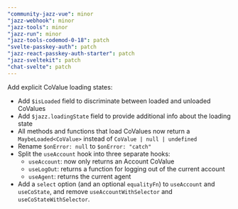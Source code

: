 ```yaml
---
"community-jazz-vue": minor
"jazz-webhook": minor
"jazz-tools": minor
"jazz-run": minor
"jazz-tools-codemod-0-18": patch
"svelte-passkey-auth": patch
"jazz-react-passkey-auth-starter": patch
"jazz-sveltekit": patch
"chat-svelte": patch
---
```


Add explicit CoValue loading states:
- Add `$isLoaded` field to discriminate between loaded and unloaded CoValues
- Add `$jazz.loadingState` field to provide additional info about the loading state
- All methods and functions that load CoValues now return a `MaybeLoaded<CoValue>` instead of `CoValue | null | undefined`
- Rename `$onError: null` to `$onError: "catch"`
- Split the `useAccount` hook into three separate hooks:
  - `useAccount`: now only returns an Account CoValue
  - `useLogOut`: returns a function for logging out of the current account
  - `useAgent`: returns the current agent
- Add a `select` option (and an optional `equalityFn`) to `useAccount` and `useCoState`, and remove `useAccountWithSelector` and `useCoStateWithSelector`.
